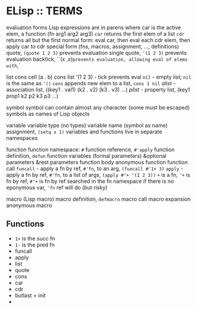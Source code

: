 # ELisp :: TERMS

evaluation
forms
  Lisp expressions are in parens where car is the active elem, a function
  (fn arg1 arg2 arg3)
  `car` returns the first elem of a list
  `cdr` returns all but the first
  normal form: eval car, then eval each cdr elem, then apply car to cdr
  special form (fns, macros, assignment, ..., definitions)
quote, `(quote 1 2 3)` prevents evaluation
single quote, `'(1 2 3)` prevents evaluation
backtick, ``(x ,x)` prevents evaluation, allowing eval of elems with `,`

list
cons cell (a . b)
cons list '(1 2 3) - tick prevents eval
`nil` - empty list; `nil` is the same as `'()`
`cons` appends new elem to a list, `cons 1 nil`
*alist* - association list, ((key1 . val1) (k2 . v2) (k3 . v3) ...)
*plist* - property list, (key1 prop1 k2 p2 k3 p3 ...)

symbol
symbol can contain almost any character (some must be escaped)
symbols as names of Lisp objects

variable
variable type (no types)
variable name (symbol as name)
assignment, `(setq x 1)`
variables and functions live in separate namespaces

function
function namespace: `#`
function reference, `#'apply`
function definition, `defun`
function variables (formal parameters)
&optional parameters
&rest parameters
function body
anonymous function
function call
`funcall` - apply a fn by ref, `#'fn`, to an arg, `(funcall #'1+ 3)`
`apply` - apply a fn by ref, `#'fn`, to a list of args, `(apply #'+ '(1 2 3))`
`+` is a fn, `'+` is fn by ref, `#'+` is fn by ref searched in the fn namespace
if there is no eponymous var, `'fn` ref will do (but risky)

macro (Lisp macro)
macro definition, `defmacro`
macro call
macro expansion
anonymous macro


## Functions
- `1+` is the succ fn
- `1-` is the pred fn
- funcall
- apply
- list
- quote
- cons
- car
- cdr
- butlast = init
- 

